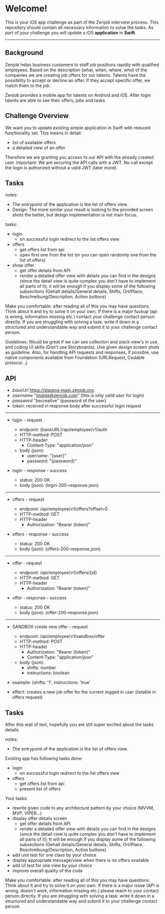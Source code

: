 Welcome!
===================


This is your iOS app challenge as part of the Zenjob interview process. This repository should contain all necessary information to solve the tasks. As part of your challenge you will update a iOS  **application** in **Swift**.

----------


Background
-------------
Zenjob helps business customers to staff job positions rapidly with qualified employees. Based on the description (what, when, where, who) of the companies we are creating job offers for our talents. Talents have the possibility to accept or decline an offer. If they accept specific offer, we match them to the job. 

Zenjob provides a mobile app for talents on Android and iOS. After login talents are able to see their offers, jobs and tasks. 

Challenge Overview
-------------

We want you to update existing simple application in Swift with reduced functionality set. This means in detail:

 - list of available offers
 - a detailed view of an offer

Therefore we are granting you access to our API with the already created user.
Important: We are securing the API calls with a JWT. No call except the login is authorized without a valid JWT (later more).  


Tasks
-------------

notes: 
 + The entrypoint of the application is the list of offers view.
 + Design: The more similar your result is looking to the provided screen shots the better, but design implementation is not main focus.

tasks:
- login
	 - on successful login redirect to the list offers view 
- offers
	 - get offers list from api
	 - open first one from the list (or you can open randomly one from the list of offers)
- show offer
	 - get offer details from API
	 - render a detailed offer view with details you can find in the designs (since the detail view is quite complex you don't have to implement all parts of it); it will be enough if you display some of the following subsections (Gehalt details/General details, Shifts, Ort/Place, Beschreibung/Description, Action buttons)

Make you comfortable: after reading all of this you may have questions. Think about it and try to solve it on your own. If there is a major fuckup (api is wrong, information missing etc.) contact your challenge contact person directly. If you are struggling with solving a task: write it down in a structured and understandable way and submit it to your challenge contact person.

Guidelines: Would be great if we can see collection and stack view's in use, and coding UI skills (Don't use Storyboards). Use given design screen shots as guideline. Also, for handling API requests and responses, if possible, use native components available from Foundation (URLRequest, Codable protocol...)


API
-------------

- *baseUrl* https://staging-main.zenjob.org
- *username* "mobile@zenjob.com" (this is only valid user for login)
- *password* "becreative" (password of the user)
- *token*: received in response body after successful login request

----------

- login - request
	 - endpoint: {baseURL}/api/employee/v1/auth
	 - HTTP-method: POST
	 - HTTP-header: 
		 - Content-Type: "application/json"
	 - body (json):
		 - username: "{user}" 
		 - password: "{password}"

- login - response - success
	 - status: 200 OK
	 - body (json): (login-200-response.json)

----------

 - offers - request
	 - endpoint: /api/employee/v1/offers?offset=0
	 - HTTP-method: GET
	 - HTTP-header
		 - Authorization: "Bearer {token}"
	
- offers - response - success
	- status: 200 OK
	- body (json): (offers-200-response.json)

----------

 - offer - request
	 - endpoint: /api/employee/v1/offers/{id}
	 - HTTP-method: GET
	 - HTTP-header
		 - Authorization: "Bearer {token}"
	
 - offer - response - success
	- status: 200 OK
	- body (json): (offer-200-response.json)

----------	

 - SANDBOX create new offer - request
	 - endpoint: /api/employee/v1/sandbox/offer
	 - HTTP-method: POST
	 - HTTP-header
		 - Authorization: "Bearer {token}"
		 - Content-Type: "application/json"
	 - body (json):
		 - shifts: number
		 - instructions: boolean
		 
- example: {shifts: '1', instructions: 'true'
- effect: creates a new job offer for the current logged in user (listable in offers request)


Tasks
-------------

After this wall of text, hopefully you are still super excited about the tasks details.

notes: 
 + The entrypoint of the application is the list of offers view.

Existing app has following tasks done:
- login
	 - on successful login redirect to the list offers view 
- offers
	 - get offers list from api
	 - present list of offers

Your tasks:
- rewrite given code to any architecture pattern by your choice (MVVM, MVP, VIPER...)
- display offer details screen
	 - get offer details from API
	 - render a detailed offer view with details you can find in the designs (since the detail view is quite complex you don't have to implement all parts of it); tt will be enough if you display some of the following subsections (Gehalt details/General details, Shifts, Ort/Place, Beschreibung/Description, Action buttons)
- add unit test for one class by your choice
- display appropriate message/view when there is no offers available
- add UI test for one view by your choice
- improve overall quality of the code


Make you comfortable: after reading all of this you may have questions. Think about it and try to solve it on your own. If there is a major issue (API is wrong, doesn't work, information missing etc.) please reach to your contact person directly. If you are struggling with solving a task: write it down in a structured and understandable way and submit it to your challenge contact person.

